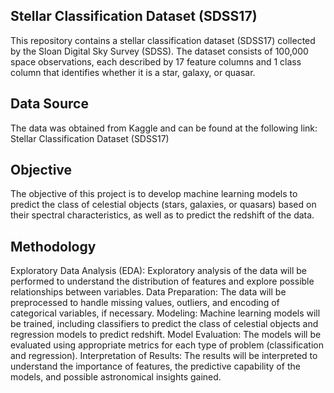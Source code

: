 ## Stellar Classification Dataset (SDSS17)
This repository contains a stellar classification dataset (SDSS17) collected by the Sloan Digital Sky Survey (SDSS). 
The dataset consists of 100,000 space observations, each described by 17 feature columns and 1 class column that 
identifies whether it is a star, galaxy, or quasar.

## Data Source
The data was obtained from Kaggle and can be found at the following link: Stellar Classification Dataset (SDSS17)

## Objective
The objective of this project is to develop machine learning models to predict the class of celestial objects 
(stars, galaxies, or quasars) based on their spectral characteristics, as well as to predict the redshift of 
the data.

## Methodology
Exploratory Data Analysis (EDA): Exploratory analysis of the data will be performed to understand the distribution 
of features and explore possible relationships between variables.
Data Preparation: The data will be preprocessed to handle missing values, outliers, and encoding of categorical 
variables, if necessary.
Modeling: Machine learning models will be trained, including classifiers to predict the class of celestial objects 
and regression models to predict redshift.
Model Evaluation: The models will be evaluated using appropriate metrics for each type of problem 
(classification and regression).
Interpretation of Results: The results will be interpreted to understand the importance of features, the predictive 
capability of the models, and possible astronomical insights gained.